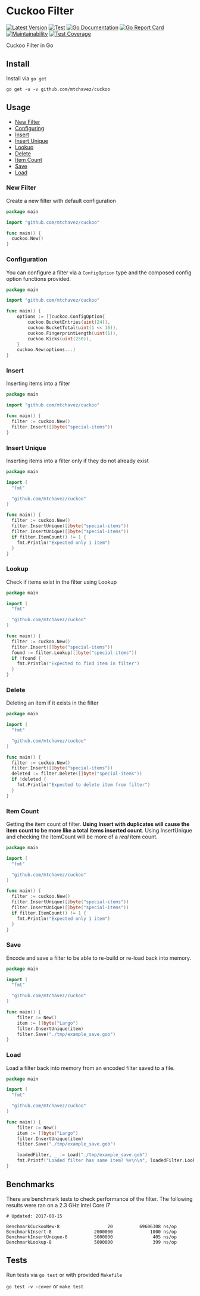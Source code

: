 # Cuckoo Filter

[![Latest Version](http://img.shields.io/github/release/mtchavez/cuckoo.svg?style=flat-square)](https://github.com/mtchavez/cuckoo/releases)
[![Test](https://github.com/mtchavez/cuckoo/actions/workflows/test.yml/badge.svg)](https://github.com/mtchavez/cuckoo/actions/workflows/test.yml)
[![Go Documentation](http://img.shields.io/badge/go-documentation-blue.svg?style=flat-square)](http://godoc.org/github.com/mtchavez/cuckoo)
[![Go Report Card](https://goreportcard.com/badge/github.com/mtchavez/cuckoo)](https://goreportcard.com/report/github.com/mtchavez/cuckoo)
[![Maintainability](https://api.codeclimate.com/v1/badges/3e295a8cb3cfe6f8c1ee/maintainability)](https://codeclimate.com/github/mtchavez/cuckoo/maintainability)
[![Test Coverage](https://codecov.io/gh/mtchavez/cuckoo/branch/master/graph/badge.svg?token=5xaMOOsXEd)](https://codecov.io/gh/mtchavez/cuckoo)

Cuckoo Filter in Go

## Install

Install via `go get`

`go get -u -v github.com/mtchavez/cuckoo`

## Usage

- [New Filter](#new-filter)
- [Configuring](#configuration)
- [Insert](#insert)
- [Insert Unique](#insert-unique)
- [Lookup](#lookup)
- [Delete](#delete)
- [Item Count](#item-count)
- [Save](#save)
- [Load](#load)

### New Filter

Create a new filter with default configuration

```go
package main

import "github.com/mtchavez/cuckoo"

func main() {
  cuckoo.New()
}
```

### Configuration

You can configure a filter via a `ConfigOption` type and the composed config option
functions provided.

```go
package main

import "github.com/mtchavez/cuckoo"

func main() {
	options := []cuckoo.ConfigOption{
		cuckoo.BucketEntries(uint(24)),
		cuckoo.BucketTotal(uint(1 << 16)),
		cuckoo.FingerprintLength(uint(1)),
		cuckoo.Kicks(uint(250)),
	}
	cuckoo.New(options...)
}
```

### Insert

Inserting items into a filter

```go
package main

import "github.com/mtchavez/cuckoo"

func main() {
  filter := cuckoo.New()
  filter.Insert([]byte("special-items"))
}
```

### Insert Unique

Inserting items into a filter only if they do not already exist

```go
package main

import (
  "fmt"

  "github.com/mtchavez/cuckoo"
)

func main() {
  filter := cuckoo.New()
  filter.InsertUnique([]byte("special-items"))
  filter.InsertUnique([]byte("special-items"))
  if filter.ItemCount() != 1 {
    fmt.Println("Expected only 1 item")
  }
}
```

### Lookup

Check if items exist in the filter using Lookup

```go
package main

import (
  "fmt"

  "github.com/mtchavez/cuckoo"
)

func main() {
  filter := cuckoo.New()
  filter.Insert([]byte("special-items"))
  found := filter.Lookup([]byte("special-items"))
  if !found {
    fmt.Println("Expected to find item in filter")
  }
}
```

### Delete

Deleting an item if it exists in the filter

```go
package main

import (
  "fmt"

  "github.com/mtchavez/cuckoo"
)

func main() {
  filter := cuckoo.New()
  filter.Insert([]byte("special-items"))
  deleted := filter.Delete([]byte("special-items"))
  if !deleted {
    fmt.Println("Expected to delete item from filter")
  }
}
```

### Item Count

Getting the item count of filter. **Using Insert with duplicates will cause the
item count to be more like a total items inserted count**. Using InsertUnique
and checking the ItemCount will be more of a *real* item count.

```go
package main

import (
  "fmt"

  "github.com/mtchavez/cuckoo"
)

func main() {
  filter := cuckoo.New()
  filter.InsertUnique([]byte("special-items"))
  filter.InsertUnique([]byte("special-items"))
  if filter.ItemCount() != 1 {
    fmt.Println("Expected only 1 item")
  }
}
```

### Save

Encode and save a filter to be able to re-build or re-load back into memory.

```go
package main

import (
  "fmt"

  "github.com/mtchavez/cuckoo"
)

func main() {
	filter := New()
	item := []byte("Largo")
	filter.InsertUnique(item)
	filter.Save("./tmp/example_save.gob")
}
```

### Load

Load a filter back into memory from an encoded filter saved to a file.

```go
package main

import (
  "fmt"

  "github.com/mtchavez/cuckoo"
)

func main() {
	filter := New()
	item := []byte("Largo")
	filter.InsertUnique(item)
	filter.Save("./tmp/example_save.gob")

	loadedFilter, _ := Load("./tmp/example_save.gob")
	fmt.Printf("Loaded filter has same item? %v\n\n", loadedFilter.Lookup(item))
}
```

## Benchmarks

There are benchmark tests to check performance of the filter. The following results
were ran on a 2.3 GHz Intel Core i7

```
# Updated: 2017-08-15

BenchmarkCuckooNew-8                  20          69606308 ns/op
BenchmarkInsert-8                2000000              1000 ns/op
BenchmarkInsertUnique-8          5000000               405 ns/op
BenchmarkLookup-8                5000000               399 ns/op
```

## Tests

Run tests via `go test` or with provided `Makefile`

`go test -v -cover` or `make test`

